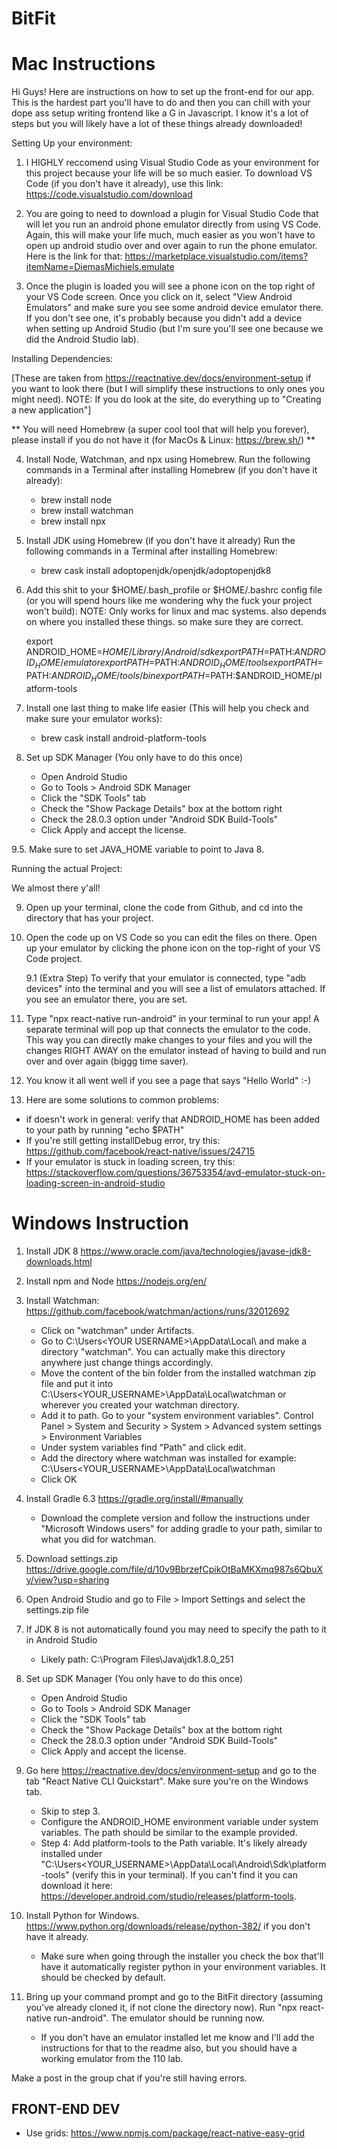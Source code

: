 # BitFit


# Mac Instructions

Hi Guys! Here are instructions on how to set up the front-end for our app. This is the hardest part you'll have to do and then
you can chill with your dope ass setup writing frontend like a G in Javascript. I know it's a lot of steps but you will
likely have a lot of these things already downloaded!

Setting Up your environment:

1. I HIGHLY reccomend using Visual Studio Code as your environment for this project because your life will be so much easier. 
To download VS Code (if you don't have it already), use this link: https://code.visualstudio.com/download

2. You are going to need to download a plugin for Visual Studio Code that will let you run an android phone emulator directly from 
using VS Code. Again, this will make your life much, much easier as you won't have to open up android studio over and over again to run
the phone emulator. Here is the link for that: https://marketplace.visualstudio.com/items?itemName=DiemasMichiels.emulate

3. Once the plugin is loaded you will see a phone icon on the top right of your VS Code screen. Once you click on it, select 
"View Android Emulators" and make sure you see some android device emulator there. If you don't see one, it's
probably because you didn't add a device when setting up Android Studio (but I'm sure you'll see one because we did the 
Android Studio lab). 


Installing Dependencies:

[These are taken from https://reactnative.dev/docs/environment-setup if you want to look there (but I will simplify these
instructions to only ones you might need). NOTE: If you do look at the site, do everything up to "Creating a new application"]

** You will need Homebrew (a super cool tool that will help you forever), please install if you do not 
have it (for MacOs & Linux: https://brew.sh/) ** 

4. Install Node, Watchman, and npx using Homebrew. Run the following commands in a Terminal after installing Homebrew (if you don't have 
it already):

      * brew install node
      * brew install watchman
      * brew install npx 
      
5. Install JDK using Homebrew (if you don't have it already)
   Run the following commands in a Terminal after installing Homebrew:

      * brew cask install adoptopenjdk/openjdk/adoptopenjdk8
      
6. Add this shit to your $HOME/.bash_profile or $HOME/.bashrc config file (or you will spend hours like me wondering why the
fuck your project won't build): NOTE: Only works for linux and mac systems. also depends on where you installed these things. so make sure they are correct.

     export ANDROID_HOME=$HOME/Library/Android/sdk
     export PATH=$PATH:$ANDROID_HOME/emulator
     export PATH=$PATH:$ANDROID_HOME/tools
     export PATH=$PATH:$ANDROID_HOME/tools/bin
     export PATH=$PATH:$ANDROID_HOME/platform-tools

7. Install one last thing to make life easier (This will help you check and make sure your emulator works):

    * brew cask install android-platform-tools
    
8. Set up SDK Manager (You only have to do this once)
    * Open Android Studio
    * Go to Tools > Android SDK Manager
    * Click the "SDK Tools" tab
    * Check the "Show Package Details" box at the bottom right
    * Check the 28.0.3 option under "Android SDK Build-Tools"
    * Click Apply and accept the license.
    
9.5. Make sure to set JAVA_HOME variable to point to Java 8.

Running the actual Project:

We almost there y'all! 

9. Open up your terminal, clone the code from Github, and cd into the directory that has your project.

10. Open the code up on VS Code so you can edit the files on there. Open up your emulator by clicking the 
phone icon on the top-right of your VS Code project.

    9.1 (Extra Step) To verify that your emulator is connected, type "adb devices" into the terminal and you will see a list of       emulators attached.
    If you see an emulator there, you are set.

11. Type "npx react-native run-android" in your terminal to run your app! A separate terminal will pop up that connects the emulator to the code. 
This way you can directly make changes to your files and you will the changes RIGHT AWAY on the emulator instead of having to build 
and run over and over again (biggg time saver). 

12. You know it all went well if you see a page that says "Hello World" :-)

13. Here are some solutions to common problems:
* if doesn't work in general: verify that ANDROID_HOME has been added to your path by running "echo $PATH"
* If you're still getting installDebug error, try this: https://github.com/facebook/react-native/issues/24715
* If your emulator is stuck in loading screen, try this: https://stackoverflow.com/questions/36753354/avd-emulator-stuck-on-loading-screen-in-android-studio

# Windows Instruction

1. Install JDK 8 https://www.oracle.com/java/technologies/javase-jdk8-downloads.html

2. Install npm and Node https://nodejs.org/en/

3. Install Watchman: https://github.com/facebook/watchman/actions/runs/32012692
     * Click on "watchman" under Artifacts.
     * Go to C:\Users\<YOUR USERNAME>\AppData\Local\ and make a directory "watchman". You can actually make this directory anywhere just change things accordingly.
     * Move the content of the bin folder from the installed watchman zip file and put it into C:\Users\<YOUR_USERNAME>\AppData\Local\watchman or wherever you created your watchman directory.
     * Add it to path. Go to your "system environment variables". Control Panel > System and Security > System > Advanced system settings > Environment Variables
     * Under system variables find "Path" and click edit.
     * Add the directory where watchman was installed for example: C:\Users\<YOUR_USERNAME>\AppData\Local\watchman
     * Click OK
     
4. Install Gradle 6.3 https://gradle.org/install/#manually
     * Download the complete version and follow the instructions under "Microsoft Windows users" for adding gradle to your path, similar to what you did for watchman.

5. Download settings.zip https://drive.google.com/file/d/10v9BbrzefCpikOtBaMKXmq987s6QbuXy/view?usp=sharing

6. Open Android Studio and go to File > Import Settings and select the settings.zip file

7. If JDK 8 is not automatically found you may need to specify the path to it in Android Studio
     * Likely path: C:\Program Files\Java\jdk1.8.0_251
     
8. Set up SDK Manager (You only have to do this once)
    * Open Android Studio
    * Go to Tools > Android SDK Manager
    * Click the "SDK Tools" tab
    * Check the "Show Package Details" box at the bottom right
    * Check the 28.0.3 option under "Android SDK Build-Tools"
    * Click Apply and accept the license.
    
9. Go here https://reactnative.dev/docs/environment-setup and go to the tab "React Native CLI Quickstart". Make sure you're on the Windows tab.
     * Skip to step 3.
     * Configure the ANDROID_HOME environment variable under system variables. The path should be similar to the example provided.
     * Step 4: Add platform-tools to the Path variable. It's likely already installed under "C:\Users\<YOUR_USERNAME>\AppData\Local\Android\Sdk\platform-tools" (verify this in your terminal). If you can't find it you can download it here: https://developer.android.com/studio/releases/platform-tools.

9. Install Python for Windows. https://www.python.org/downloads/release/python-382/ if you don't have it already.
     * Make sure when going through the installer you check the box that'll have it automatically register python in your environment variables. It should be checked by default.

10. Bring up your command prompt and go to the BitFit directory (assuming you've already cloned it, if not clone the directory now). Run "npx react-native run-android". The emulator should be running now.
     * If you don't have an emulator installed let me know and I'll add the instructions for that to the readme also, but you should have a working emulator from the 110 lab.
     
Make a post in the group chat if you're still having errors.



## FRONT-END DEV
* Use grids: https://www.npmjs.com/package/react-native-easy-grid

